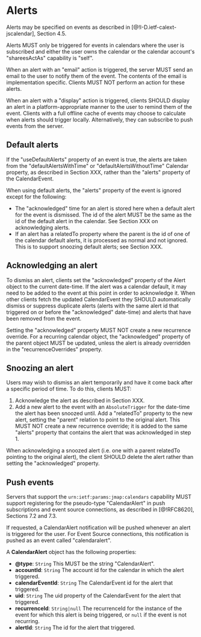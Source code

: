 # Alerts

Alerts may be specified on events as described in [@!I-D.ietf-calext-jscalendar], Section 4.5.

Alerts MUST only be triggered for events in calendars where the user is subscribed and either the user owns the calendar or the calendar account's "shareesActAs" capability is "self".

When an alert with an "email" action is triggered, the server MUST send an email to the user to notify them of the event. The contents of the email is implementation specific. Clients MUST NOT perform an action for these alerts.

When an alert with a "display" action is triggered, clients SHOULD display an alert in a platform-appropriate manner to the user to remind them of the event. Clients with a full offline cache of events may choose to calculate when alerts should trigger locally. Alternatively, they can subscribe to push events from the server.

## Default alerts

If the "useDefaultAlerts" property of an event is true, the alerts are taken from the "defaultAlertsWithTime" or "defaultAlertsWithoutTime" Calendar property, as described in Section XXX, rather than the "alerts" property of the CalendarEvent.

When using default alerts, the "alerts" property of the event is ignored except for the following:

* The "acknowledged" time for an alert is stored here when a default alert for
  the event is dismissed. The id of the alert MUST be the same as the id of the default alert in the calendar. See Section XXX on acknowledging alerts.
* If an alert has a relatedTo property where the parent is the id of one of
  the calendar default alerts, it is processed as normal and not ignored. This is to support snoozing default alerts; see Section XXX.


## Acknowledging an alert

To dismiss an alert, clients set the "acknowledged" property of the Alert object to the current date-time. If the alert was a calendar default, it may need to be added to the event at this point in order to acknowledge it. When other clients fetch the updated CalendarEvent they SHOULD automatically dismiss or suppress duplicate alerts (alerts with the same alert id that triggered on or before the "acknowledged" date-time) and alerts that have been removed from the event.

Setting the "acknowledged" property MUST NOT create a new recurrence override. For a recurring calendar object, the "acknowledged" property of the parent object MUST be updated, unless the alert is already overridden in the "recurrenceOverrides" property.

## Snoozing an alert

Users may wish to dismiss an alert temporarily and have it come back after a specific period of time. To do this, clients MUST:

1. Acknowledge the alert as described in Section XXX.
2. Add a new alert to the event with an `AbsoluteTrigger` for the date-time the
   alert has been snoozed until. Add a "relatedTo" property to the new alert, setting the "parent" relation to point to the original alert. This MUST NOT create a new recurrence override; it is added to the same "alerts" property that contains the alert that was acknowledged in step 1.

When acknowledging a snoozed alert (i.e. one with a parent relatedTo pointing to the original alert), the client SHOULD delete the alert rather than setting the "acknowledged" property.

## Push events

Servers that support the `urn:ietf:params:jmap:calendars` capability MUST support registering for the pseudo-type "CalendarAlert" in push subscriptions and event source connections, as described in [@!RFC8620], Sections 7.2 and 7.3.

If requested, a CalendarAlert notification will be pushed whenever an alert is triggered for the user. For Event Source connections, this notification is pushed as an event called "calendaralert".

A **CalendarAlert** object has the following properties:

- **@type**: `String`
  This MUST be the string "CalendarAlert".
- **accountId**: `String`
  The account id for the calendar in which the alert triggered.
- **calendarEventId**: `String`
  The CalendarEvent id for the alert that triggered.
- **uid**: `String`
  The uid property of the CalendarEvent for the alert that triggered.
- **recurrenceId**: `String|null`
  The recurrenceId for the instance of the event for which this alert is being
  triggered, or `null` if the event is not recurring.
- **alertId**: `String`
  The id for the alert that triggered.
